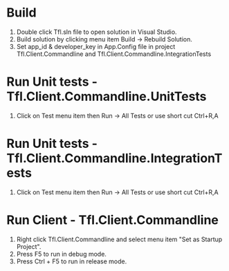 # Build
1. Double click Tfl.sln file to open solution in Visual Studio.
2. Build solution by clicking menu item  Build -> Rebuild Solution.
3. Set app_id & developer_key in App.Config file in project Tfl.Client.Commandline and Tfl.Client.Commandline.IntegrationTests

# Run Unit tests - Tfl.Client.Commandline.UnitTests
1. Click on Test menu item then Run -> All Tests or use short cut Ctrl+R,A

# Run Unit tests - Tfl.Client.Commandline.IntegrationTests
1. Click on Test menu item then Run -> All Tests or use short cut Ctrl+R,A

# Run Client - Tfl.Client.Commandline
1. Right click Tfl.Client.Commandline and select menu item "Set as Startup Project".
2. Press F5 to run in debug mode.
3. Press Ctrl + F5 to run in release mode.
